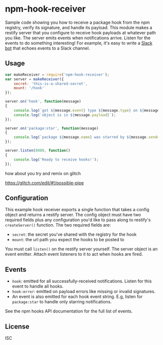 # npm-hook-receiver

Sample code showing you how to receive a package hook from the npm registry, verify its signature, and handle its payload. This module makes a restify server that you configure to receive hook payloads at whatever path you like. The server emits events when notifications arrive. Listen for the events to do something interesting! For example, it's easy to write a [Slack bot](https://github.com/npm/npm-hook-slack) that echoes events to a Slack channel.

## Usage

```js
var makeReceiver = require('npm-hook-receiver');
var server = makeReceiver({
	secret: 'this-is-a-shared-secret',
	mount: '/hook'
});

server.on('hook', function(message)
{
	console.log(`got ${message.event} type ${message.type} on ${message.name}`);
	console.log(`object is in ${message.payload}`);
});

server.on('package:star', function(message)
{
	console.log(`package ${message.name} was starred by ${message.sender}!`);
});

server.listen(8080, function()
{
	console.log('Ready to receive hooks!');
});
```

how about you try and remix on glitch

https://glitch.com/edit/#!/possible-pipe


## Configuration

This example hook receiver exports a single function that takes a config object and returns a restify server. The config object must have two required fields plus any configuration you'd like to pass along to restify's `createServer()` function. The two required fields are:

* `secret`: the secret you've shared with the registry for the hook
* `mount`: the url path you expect the hooks to be posted to

You must call `listen()` on the restify server yourself. The server object is an event emitter. Attach event listeners to it to act when hooks are fired.

## Events

* `hook`: emitted for all successfully-received notifications. Listen for this event to handle all hooks.
* `hook:error`: emitted on payload errors like missing or invalid signatures.
* An event is also emitted for each hook event string. E.g, listen for `package:star` to handle only starring notifications.

See the npm hooks API documentation for the full list of events.

## License

ISC
